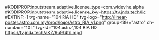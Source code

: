 #KODIPROP:inputstream.adaptive.license_type=com.widevine.alpha
#KODIPROP:inputstream.adaptive.license_key=https://tv.jnda.tech/lic
#EXTINF:-1 tvg-name="104 RIA HD" tvg-logo="http://linear-poster.astro.com.my/prod/logo/Astro_RIA_v1.png" group-title="astro" ch-number="104" tvg-id="104.astro",104 RIA HD
https://tv.jnda.tech/aKZ/9u9k4t/l.mpd
